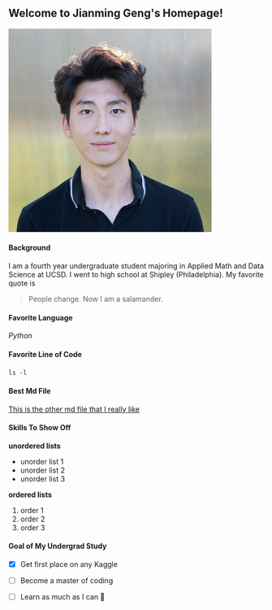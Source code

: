 ## Welcome to Jianming Geng's Homepage!

![My profile pic if you have not seen it already on my LinkedIn](asset/profile_pic.png)

#### Background 
I am a fourth year undergraduate student majoring in Applied Math and Data Science at UCSD. I went to high school at Shipley (Philadelphia). My favorite quote is 
> People change. Now I am a salamander. 

#### Favorite Language
*Python*

#### Favorite Line of Code
`ls -l`

#### Best Md File
[This is the other md file that I really like](README.md)

#### Skills To Show Off
**unordered lists**
- unorder list 1
- unorder list 2
- unorder list 3

**ordered lists**
1. order 1
2. order 2
3. order 3

#### Goal of My Undergrad Study
- [x] Get first place on any Kaggle
- [ ] Become a master of coding
- [ ] Learn as much as I can :tada:




